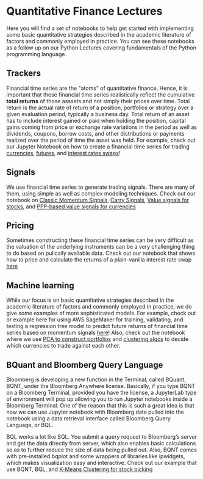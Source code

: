 # Quantitative Finance Lectures

Here you will find a set of notebooks to help get started with implementing some basic quantitative strategies described in the academic literature of factors and commonly employed in practice. You can see these notebooks as a follow up on our Python Lectures covering fundamentals of the Python programming language.

## Trackers

Financial time series are the "atoms" of quantitative finance. Hence, it is important that these financial time series realistically reflect the cumulative **total returns** of those asssets and not simply their prices over time. Total return is the actual rate of return of a position, portfolios or strategy over a given evaluation period, typically a business day. Total return of an asset has to include interest gained or paid when holding the position, capital gains coming from price or exchange rate variations in the period as well as dividends, coupons, borrow costs, and other distributions or payments realized over the period of time the asset was held. For example, check out our Jupyter Notebook on how to create a financial time series for trading [currencies](https://github.com/Finance-Hub/FinanceHubMaterials/blob/master/Quantitative%20Finance%20Lectures/creating_fx_time_series_fh.ipynb), [futures](https://github.com/Finance-Hub/FinanceHubMaterials/blob/master/Quantitative%20Finance%20Lectures/rolling_futures_time_series.ipynb), and [interest rates swaps](https://github.com/Finance-Hub/FinanceHubMaterials/blob/master/Quantitative%20Finance%20Lectures/swap_historical_returns.ipynb)!

## Signals

We use financial time series to generate trading signals. There are many of them, using simple as well as complex modeling techniques. Check out our notebook on [Classic Momentum Signals](https://github.com/Finance-Hub/FinanceHubMaterials/blob/master/Quantitative%20Finance%20Lectures/time_series_momentum.ipynb), [Carry Signals](https://github.com/Finance-Hub/FinanceHubMaterials/blob/master/Quantitative%20Finance%20Lectures/carry.ipynb), [Value signals for stocks](https://github.com/Finance-Hub/FinanceHubMaterials/blob/master/Quantitative%20Finance%20Lectures/value_strategies_for_stocks.ipynb), and [PPP-based value signals for currencies](https://github.com/Finance-Hub/FinanceHubMaterials/blob/master/Quantitative%20Finance%20Lectures/ppp_value_in_fx.ipynb)

## Pricing

Sometimes constructing these financial time series can be very difficult as the valuation of the underlying instruments can be a very challenging thing to do based on pulically available data. Check out our notebook that shows how to price and calculate the returns of a plain-vanilla interest rate swap [here](https://github.com/Finance-Hub/FinanceHubMaterials/blob/master/Quantitative%20Finance%20Lectures/interest_rate_swaps.ipynb)

## Machine learning

While our focus is on basic quantitative strategies described in the academic literature of factors and commonly employed in practice, we do give some examples of more sophisticated models. For example, check out or example here for using AWS SageMaker for training, validating, and testing a regression tree model to predict future returns of financial time series based on momentum signals [here](https://github.com/Finance-Hub/FinanceHubMaterials/blob/master/Quantitative%20Finance%20Lectures/momentum_with_regression_trees.ipynb)! Also, check out the notebook where we use [PCA to construct portfolios](https://github.com/Finance-Hub/FinanceHubMaterials/blob/master/Quantitative%20Finance%20Lectures/PCA_based_portfolios.ipynb) and [clustering algos](https://github.com/Finance-Hub/FinanceHubMaterials/blob/master/Quantitative%20Finance%20Lectures/fx_pca_case.ipynb) to decide which currencies to trade against each other.

## BQuant and Bloomberg Query Language
Bloomberg is developing a new function in the Terminal, called BQuant, BQNT, under the Bloomberg Anywhere license. Basically, if you type BQNT<GO> on a Bloomberg Terminal, provided you have the license, a JupyterLab type of environment will pop up allowing you to run Jupyter notebooks inside a Bloomberg Terminal. One of the reason that this is such a great idea is that now we can use Jupyter notebook with Bloomberg data pulled into the notebook using a data retrieval interface called Bloomberg Query Language, or BQL.
    
BQL works a lot like SQL. You submit a query request to Bloomberg’s server and get the data directly from server, which also enables basic calculations so as to further reduce the size of data being pulled out. Also, BQNT comes with pre-installed bqplot and some wrappers of libraries like ipwidgets, which makes visualization easy and interactive. Check out our example that use BQNT, BQL, and [K-Means Clustering for stock picking](https://github.com/Finance-Hub/FinanceHubMaterials/blob/master/Quantitative%20Finance%20Lectures/kmeans_clusters_factors.ipynb)

